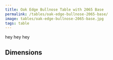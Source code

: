 ```yaml
---
title: Oak Edge Bullnose Table with 2065 Base
permalink: /tables/oak-edge-bullnose-2065-base/
image: tables/oak-edge-bullnose-2065-base.jpg
tags: table
---
```


hey hey hey


## Dimensions
